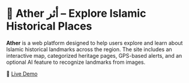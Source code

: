 # 🕌 Ather أثر – Explore Islamic Historical Places

**Ather** is a web platform designed to help users explore and learn about Islamic historical landmarks across the region. The site includes an interactive map, categorized heritage pages, GPS-based alerts, and an optional AI feature to recognize landmarks from images.

🔗 [Live Demo](https://abdulshakoor10.github.io/evcHack/)
